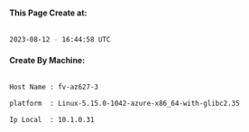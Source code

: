 
   
#### This Page Create at:

```bash

2023-08-12 - 16:44:58 UTC

```

#### Create By Machine:

```bash

Host Name : fv-az627-3

platform  : Linux-5.15.0-1042-azure-x86_64-with-glibc2.35

Ip Local  : 10.1.0.31

```

